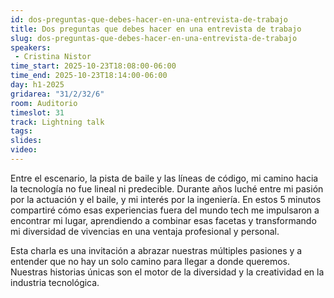```yaml
---
id: dos-preguntas-que-debes-hacer-en-una-entrevista-de-trabajo
title: Dos preguntas que debes hacer en una entrevista de trabajo
slug: dos-preguntas-que-debes-hacer-en-una-entrevista-de-trabajo
speakers:
 - Cristina Nistor
time_start: 2025-10-23T18:08:00-06:00
time_end: 2025-10-23T18:14:00-06:00
day: h1-2025
gridarea: "31/2/32/6"
room: Auditorio
timeslot: 31
track: Lightning talk
tags:
slides: 
video:
---
```


Entre el escenario, la pista de baile y las líneas de código, mi camino hacia la tecnología no fue lineal ni predecible. Durante años luché entre mi pasión por la actuación y el baile, y mi interés por la ingeniería. En estos 5 minutos compartiré cómo esas experiencias fuera del mundo tech me impulsaron a encontrar mi lugar, aprendiendo a combinar esas facetas y transformando mi diversidad de vivencias en una ventaja profesional y personal.

Esta charla es una invitación a abrazar nuestras múltiples pasiones y a entender que no hay un solo camino para llegar a donde queremos. Nuestras historias únicas son el motor de la diversidad y la creatividad en la industria tecnológica.